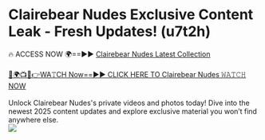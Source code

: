 # Clairebear Nudes Exclusive Content Leak - Fresh Updates! (u7t2h)

🔥 ACCESS NOW 🌍==►► <a href="https://tinyurl.com/yc657z5k" rel="nofollow">Clairebear Nudes Latest Collection</a>
<br><br>
[🔴🌍📺📱👉WA𝚃CH Now==►► CLICK HERE TO Clairebear Nudes 𝚆𝙰𝚃𝙲𝙷 NOW](https://tinyurl.com/yc657z5k)
<br><br>
Unlock Clairebear Nudes's private videos and photos today! Dive into the newest 2025 content updates and explore exclusive material you won’t find anywhere else.
<br>
<a href="https://tinyurl.com/yc657z5k" rel="nofollow" data-target="animated-image.originalLink"><img src="https://camo.githubusercontent.com/8a4f000d20f83aca3bf7ec5f350d767afa0574a8a352519fd8cfa583a6f93a33/68747470733a2f2f692e696d6775722e636f6d2f644a486b345a712e676966" data-canonical-src="https://i.imgur.com/dJHk4Zq.gif" style="max-width: 100%; display: inline-block;" data-target="animated-image.originalImage"></a>
<br>
